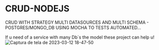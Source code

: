 # CRUD-NODEJS
CRUD WITH STRATEGY MULTI DATASOURCES AND MULTI SCHEMA - POSTGRES/MONGO_DB
USING MOCHA TO TESTS AUTOMATED...

If u need of a service with many Db`s the model these project can help u!
![Captura de tela de 2023-03-12 18-47-50](https://user-images.githubusercontent.com/100795687/224575662-186ca622-fcc6-4216-835e-a148c76c236e.png)
